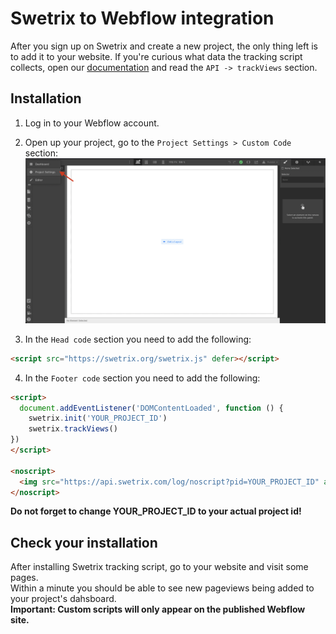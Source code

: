 # Swetrix to Webflow integration
After you sign up on Swetrix and create a new project, the only thing left is to add it to your website.
If you're curious what data the tracking script collects, open our [documentation](https://swetrix.com/docs#docs-tv) and read the `API -> trackViews` section.

## Installation
1. Log in to your Webflow account.
   
2. Open up your project, go to the `Project Settings > Custom Code` section:
![Webflow project](cc.png "Webflow project")

3. In the `Head code` section you need to add the following:
```html
<script src="https://swetrix.org/swetrix.js" defer></script>
```

4. In the `Footer code` section you need to add the following:
```html
<script>
  document.addEventListener('DOMContentLoaded', function () {
    swetrix.init('YOUR_PROJECT_ID')
    swetrix.trackViews()
})
</script>

<noscript>
  <img src="https://api.swetrix.com/log/noscript?pid=YOUR_PROJECT_ID" alt="" referrerpolicy="no-referrer-when-downgrade" />
</noscript>
```

**Do not forget to change YOUR_PROJECT_ID to your actual project id!**

## Check your installation
After installing Swetrix tracking script, go to your website and visit some pages.\
Within a minute you should be able to see new pageviews being added to your project's dahsboard.\
**Important: Custom scripts will only appear on the published Webflow site.**
